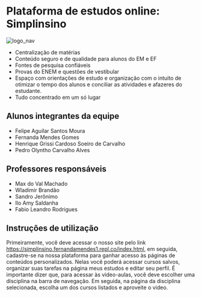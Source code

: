 
# Plataforma de estudos online: Simplinsino

![logo_nav](https://user-images.githubusercontent.com/89420917/146030052-760e36bd-2668-4520-88e2-4c7d30274cd6.png)

* Centralização de matérias 
* Conteúdo seguro e de qualidade para alunos do EM e EF
* Fontes de pesquisa confiáveis
* Provas do ENEM e questões de vestibular
* Espaço com orientações de estudo e organização com o intuito de otimizar o tempo dos alunos e conciliar as atividades e afazeres do estudante. 
* Tudo concentrado em um só lugar 

## Alunos integrantes da equipe

* Felipe Aguilar Santos Moura
* Fernanda Mendes Gomes
* Henrique Grissi Cardoso Soeiro de Carvalho
* Pedro Olyntho Carvalho Alves

## Professores responsáveis

* Max do Val Machado
* Wladimir Brandão
* Sandro Jerônimo
* Ilo Amy Saldanha
* Fabio Leandro Rodrigues

## Instruções de utilização

Primeiramente, você deve acessar o nosso site pelo link https://simplinsino.fernandamendes1.repl.co/index.html, em seguida, cadastre-se na nossa plataforma para ganhar acesso às páginas de conteúdos personalizados. Nelas você poderá acessar cursos salvos, organizar suas tarefas na página meus estudos e editar seu perfil. É importante dizer que, para acessar às video-aulas, você deve escolher uma disciplina na barra de navegação. Em seguida, na página da disciplina selecionada, escolha um dos cursos listados e aproveite o video.


